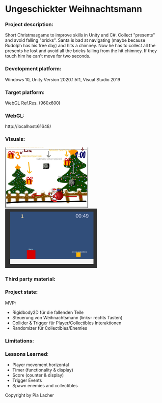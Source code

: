 # Ungeschickter Weihnachtsmann

### Project description: 
Short Christmasgame to improve skills in Unity and C#. Collect "presents" and avoid falling "bricks". Santa is bad at navigating (maybe because Rudolph has his free day) and hits a chimney. Now he has to collect all the presents he lost and avoid all the bricks falling from the hit chimney. If they touch him he can't move for two seconds.

### Development platform: 
Windows 10, Unity Version 2020.1.5f1, Visual Studio 2019

### Target platform: 
WebGL Ref.Res. (960x600)

### WebGL:

http://localhost:61648/

### Visuals:
<div>
<img src="./Screenshots/WeihnachtsmannSpielKonzept.JPG" width="270">
<img src="./Screenshots/WeihnachtsmannSpielProjektstand.JPG" width="300">
</div>

### Third party material: 


### Project state: 
MVP: 
<ul>
  <li>Rigidbody2D für die fallenden Teile</li>
  <li>Steuerung von Weihnachtsmann (links- rechts Tasten)</li>
  <li>Collider & Trigger für Player/Collectibles Interaktionen</li>
  <li>Randomizer für Collectibles/Enemies</li>
</ul>

### Limitations: 

### Lessons Learned: 
<ul>
  <li>Player movement horizontal </li>
  <li>Timer (functionality & display) </li>
  <li>Score (counter & display) </li>
  <li>Trigger Events </li>
  <li>Spawn enemies and collectibles </li>
 </ul>

Copyright by Pia Lacher 
